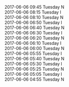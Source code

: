 2017-06-06 09:45 Tuesday  N  
2017-06-06 08:15 Tuesday  I  
2017-06-06 08:10 Tuesday  N  
2017-06-06 06:50 Tuesday  I  
2017-06-06 06:40 Tuesday  N  
2017-06-06 06:30 Tuesday  I  
2017-06-06 06:20 Tuesday  N  
2017-06-06 06:10 Tuesday  I  
2017-06-06 06:00 Tuesday  N  
2017-06-06 05:55 Tuesday  I  
2017-06-06 05:40 Tuesday  N  
2017-06-06 05:30 Tuesday  I  
2017-06-06 05:25 Tuesday  N  
2017-06-06 05:05 Tuesday  I  
2017-06-06 04:55 Tuesday  N  
